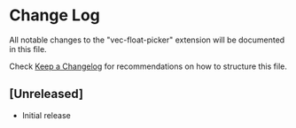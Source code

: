 # Change Log
All notable changes to the "vec-float-picker" extension will be documented in this file.

Check [Keep a Changelog](http://keepachangelog.com/) for recommendations on how to structure this file.

## [Unreleased]
- Initial release